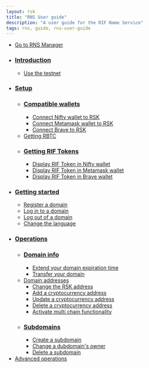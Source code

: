 ```yaml
---
layout: rsk
title: "RNS User guide"
description: "A user guide for the RIF Name Service"
tags: rns, guide, rns-user-guide
---
```


- [Go to RNS Manager](https://manager.rns.rifos.org)
- ### [Introduction](intro/)
    - [Use the testnet](intro/#Use-the-testnet)
- ### [Setup](setup/)
    - ### [Compatible wallets](setup/#Compatible-wallets)
        - [Connect Nifty wallet to RSK](setup/#Connect-Nifty-wallet-to-RSK)
        - [Connect Metamask wallet to RSK](setup/#Connect-Metamask-wallet-to-RSK)
        - [Connect Brave to RSK](brave/)
    - [Getting RBTC](setup/#Getting-RBTC)
    - ### [Getting RIF Tokens](setup/#Getting-RIF-Tokens)
        - [Display RIF Token in Nifty wallet](setup/#Display-amount-of-tokens-in-the-Nifty-wallet)
        - [Display RIF Token in Metamask wallet](setup/#Display-amount-of-tokens-in-the-Metamask-wallet)
        - [Display RIF Token in Brave wallet](brave/#Add-the-RIF-token)
- ### [Getting started](getting-started/)
    - [Register a domain](getting-started/#Register-a-domain)
    - [Log in to a domain](getting-started/#Log-in-to-a-domain)
    - [Log out of a domain](getting-started/#Log-out-of-a-domain)
    - [Change the language](getting-started/#Change-the-language)
- ### [Operations](operations)
    - ### [Domain info](operations/#Domain-info)
        - [Extend your domain expiration time](operations/#Extend-your-domain-expiration-time)
        - [Transfer your domain](operations/#Transfer-your-domain)
    - [Domain addresses](operations/#Domain-addresses)
        - [Change the RSK address](operations/#Change-the-RSK-address)
        - [Add a cryptocurrency address](operations/#Add-a-currency-address)
        - [Update a cryptocurrency address](operations/#Change-a-currency-address)
        - [Delete a cryptocurrency address](operations/#Delete-a-currency-address)
        - [Activate multi chain functionality](operations/#Activate-multi-chain-functionality)
    - ### [Subdomains](operations/#Subdomains)
        - [Create a subdomain](operations/#Create-a-subdomain)
        - [Change a dubdomain's owner](operations/#Change-a-dubdomain’s-owner)
        - [Delete a subdomain](operations/#Delete-a-subdomain)
- [Advanced operations](advanced/)
